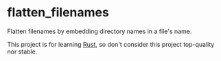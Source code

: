 # flatten_filenames
Flatten filenames by embedding directory names in a file's name.

This project is for learning [Rust](https://www.rust-lang.org), so
don't consider this project top-quality nor stable.
